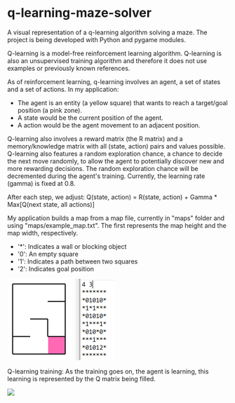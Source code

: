 # q-learning-maze-solver

A visual representation of a q-learning algorithm solving a maze. The project is being developed with Python and pygame modules. 

Q-learning is a model-free reinforcement learning algorithm. Q-learning is also an unsupervised training algorithm and therefore it does not use examples or previously known references.

As of reinforcement learning, q-learning involves an agent, a set of states and a set of actions. In my application: 

* The agent is an entity (a yellow square) that wants to reach a target/goal position (a pink zone).
* A state would be the current position of the agent.
* A action would be the agent movement to an adjacent position.

Q-learning also involves a reward matrix (the R matrix) and a memory/knowledge matrix with all (state, action) pairs and values possible. Q-learning also features a random exploration chance, a chance to decide the next move randomly, to allow the agent to potentially discover new and more rewarding decisions. The random exploration chance will be decremented during the agent's training. Currently, the learning rate (gamma) is fixed at 0.8.

After each step, we adjust: Q(state, action) = R(state, action) + Gamma * Max[Q(next state, all actions)]

My application builds a map from a map file, currently in "maps" folder and using "maps/example_map.txt". The first represents the map height and the map width, respectively.

* '*': Indicates a wall or blocking object
* '0': An empty square
* '1': Indicates a path between two squares
* '2': Indicates goal position

![](pictures/q-learning_map.PNG)

Q-learning training: As the training goes on, the agent is learning, this learning is represented by the Q matrix being filled.

![](q_learning_training.gif)
